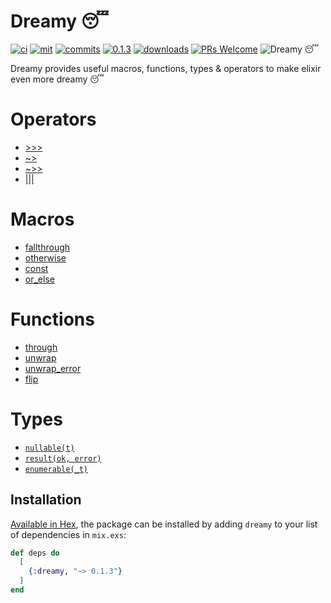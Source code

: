 # Dreamy 😴

[![ci](https://github.com/bwireman/dreamy/actions/workflows/elixir.yml/badge.svg?branch=main)](https://github.com/bwireman/dreamy/actions/workflows/elixir.yml)
[![mit](https://img.shields.io/github/license/bwireman/dreamy?color=brightgreen)](https://github.com/bwireman/dreamy/blob/main/LICENSE)
[![commits](https://img.shields.io/github/last-commit/bwireman/dreamy)](https://github.com/bwireman/dreamy/commit/main)
[![0.1.3](https://img.shields.io/hexpm/v/dreamy?color=brightgreen&style=flat)](https://hexdocs.pm/dreamy/readme.html)
[![downloads](https://img.shields.io/hexpm/dt/dreamy?color=brightgreen)](https://hex.pm/packages/dreamy/)
[![PRs Welcome](https://img.shields.io/badge/PRs-welcome-brightgreen)](http://makeapullrequest.com)
![Dreamy 😴](https://img.shields.io/badge/Dreamy%20%F0%9F%98%B4-blue)

Dreamy provides useful macros, functions, types & operators to make elixir even more dreamy 😴

# Operators

- [>>>](https://hexdocs.pm/dreamy/Dreamy.html#%3E%3E%3E/2)
- [~>](https://hexdocs.pm/dreamy/Dreamy.html#~%3E/2)
- [~>>](https://hexdocs.pm/dreamy/Dreamy.html#~%3E%3E/2)
- [|||](https://hexdocs.pm/dreamy/Dreamy.html#%7C%7C%7C/2)

# Macros

- [fallthrough](https://hexdocs.pm/dreamy/Dreamy.html#fallthrough/2)
- [otherwise](https://hexdocs.pm/dreamy/Dreamy.html#otherwise/3)
- [const](https://hexdocs.pm/dreamy/Dreamy.html#const/2)
- [or_else](https://hexdocs.pm/dreamy/Dreamy.html#or_else/2)

# Functions

- [through](https://hexdocs.pm/dreamy/Dreamy.html#through/2)
- [unwrap](https://hexdocs.pm/dreamy/Dreamy.html#unwrap/1)
- [unwrap_error](https://hexdocs.pm/dreamy/Dreamy.html#unwrap_error/1)
- [flip](https://hexdocs.pm/dreamy/Dreamy.html#flip/1)

# Types

- [`nullable(t)`](https://hexdocs.pm/dreamy/Dreamy.Types.html#t:nullable/1)
- [`result(ok, error)`](https://hexdocs.pm/dreamy/Dreamy.Types.html#t:result/2)
- [`enumerable(_t)`](https://hexdocs.pm/dreamy/Dreamy.Types.html#t:enumerable/1)

## Installation

[Available in Hex](https://hex.pm/docs/publish), the package can be installed
by adding `dreamy` to your list of dependencies in `mix.exs`:

```elixir
def deps do
  [
    {:dreamy, "~> 0.1.3"}
  ]
end
```